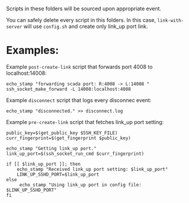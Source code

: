 Scripts in these folders will be sourced upon appropriate event. 

You can safely delete every script in this folders. In this case, `link-with-server` will use `config.sh` and create only link_up port link.

# Examples:

Example `post-create-link` script that forwards port 4008 to localhost:14008:

    echo_stamp "forwarding scada port: R:4008 -> L:14008 "
    ssh_socket_make_forward -L 14008:localhost:4008

Example `disconnect` script that logs every disconnec event:

    echo_stamp "disconnected." >> disconnect.log

Example `pre-create-link` script that fetches link_up port setting:

    public_key=$(get_public_key $SSH_KEY_FILE)
    curr_fingerprint=$(get_fingerprint $public_key)

    echo_stamp "Getting link_up port."
    link_up_port=$(ssh_socket_run_cmd $curr_fingerprint)

    if [[ $link_up_port ]]; then
        echo_stamp "Received link_up port setting: $link_up_port"
        LINK_UP_SSHD_PORT=$link_up_port
    else
         echo_stamp "Using link_up port in config file: $LINK_UP_SSHD_PORT"
    fi

